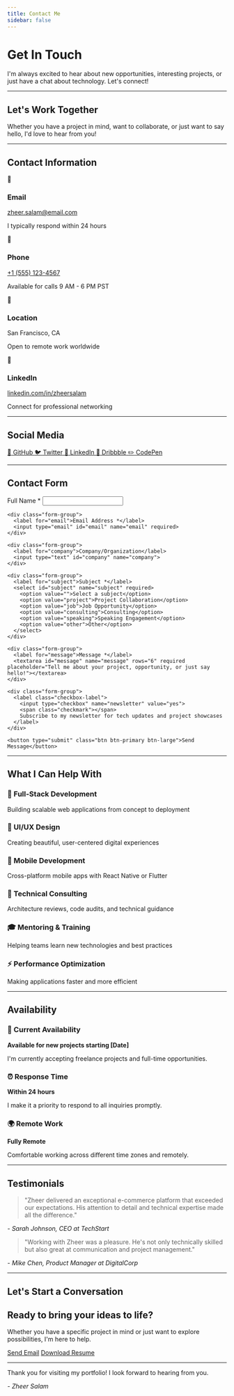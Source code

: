 ```yaml
---
title: Contact Me
sidebar: false
---
```


# Get In Touch

I'm always excited to hear about new opportunities, interesting projects, or just have a chat about technology. Let's connect!

---

## Let's Work Together

<div class="contact-intro">
  <p class="lead">Whether you have a project in mind, want to collaborate, or just want to say hello, I'd love to hear from you!</p>
</div>

---

## Contact Information

<div class="contact-grid">
  <div class="contact-item">
    <div class="contact-icon">📧</div>
    <h3>Email</h3>
    <p><a href="mailto:zheer.salam@email.com">zheer.salam@email.com</a></p>
    <p>I typically respond within 24 hours</p>
  </div>
  
  <div class="contact-item">
    <div class="contact-icon">📱</div>
    <h3>Phone</h3>
    <p><a href="tel:+15551234567">+1 (555) 123-4567</a></p>
    <p>Available for calls 9 AM - 6 PM PST</p>
  </div>
  
  <div class="contact-item">
    <div class="contact-icon">📍</div>
    <h3>Location</h3>
    <p>San Francisco, CA</p>
    <p>Open to remote work worldwide</p>
  </div>
  
  <div class="contact-item">
    <div class="contact-icon">💼</div>
    <h3>LinkedIn</h3>
    <p><a href="https://linkedin.com/in/zheersalam" target="_blank">linkedin.com/in/zheersalam</a></p>
    <p>Connect for professional networking</p>
  </div>
</div>

---

## Social Media

<div class="social-links">
  <a href="https://github.com/zheersalam" target="_blank" class="social-link github">
    <span class="social-icon">🐙</span>
    <span>GitHub</span>
  </a>
  
  <a href="https://twitter.com/zheersalam" target="_blank" class="social-link twitter">
    <span class="social-icon">🐦</span>
    <span>Twitter</span>
  </a>
  
  <a href="https://linkedin.com/in/zheersalam" target="_blank" class="social-link linkedin">
    <span class="social-icon">💼</span>
    <span>LinkedIn</span>
  </a>
  
  <a href="https://dribbble.com/zheersalam" target="_blank" class="social-link dribbble">
    <span class="social-icon">🏀</span>
    <span>Dribbble</span>
  </a>
  
  <a href="https://codepen.io/zheersalam" target="_blank" class="social-link codepen">
    <span class="social-icon">✏️</span>
    <span>CodePen</span>
  </a>
</div>

---

## Contact Form

<div class="contact-form-container">
  <form class="contact-form" action="#" method="POST">
    <div class="form-group">
      <label for="name">Full Name *</label>
      <input type="text" id="name" name="name" required>
    </div>
    
    <div class="form-group">
      <label for="email">Email Address *</label>
      <input type="email" id="email" name="email" required>
    </div>
    
    <div class="form-group">
      <label for="company">Company/Organization</label>
      <input type="text" id="company" name="company">
    </div>
    
    <div class="form-group">
      <label for="subject">Subject *</label>
      <select id="subject" name="subject" required>
        <option value="">Select a subject</option>
        <option value="project">Project Collaboration</option>
        <option value="job">Job Opportunity</option>
        <option value="consulting">Consulting</option>
        <option value="speaking">Speaking Engagement</option>
        <option value="other">Other</option>
      </select>
    </div>
    
    <div class="form-group">
      <label for="message">Message *</label>
      <textarea id="message" name="message" rows="6" required placeholder="Tell me about your project, opportunity, or just say hello!"></textarea>
    </div>
    
    <div class="form-group">
      <label class="checkbox-label">
        <input type="checkbox" name="newsletter" value="yes">
        <span class="checkmark"></span>
        Subscribe to my newsletter for tech updates and project showcases
      </label>
    </div>
    
    <button type="submit" class="btn btn-primary btn-large">Send Message</button>
  </form>
</div>

---

## What I Can Help With

<div class="services-grid">
  <div class="service-item">
    <h3>🚀 Full-Stack Development</h3>
    <p>Building scalable web applications from concept to deployment</p>
  </div>
  
  <div class="service-item">
    <h3>🎨 UI/UX Design</h3>
    <p>Creating beautiful, user-centered digital experiences</p>
  </div>
  
  <div class="service-item">
    <h3>📱 Mobile Development</h3>
    <p>Cross-platform mobile apps with React Native or Flutter</p>
  </div>
  
  <div class="service-item">
    <h3>🔧 Technical Consulting</h3>
    <p>Architecture reviews, code audits, and technical guidance</p>
  </div>
  
  <div class="service-item">
    <h3>🎓 Mentoring & Training</h3>
    <p>Helping teams learn new technologies and best practices</p>
  </div>
  
  <div class="service-item">
    <h3>⚡ Performance Optimization</h3>
    <p>Making applications faster and more efficient</p>
  </div>
</div>

---

## Availability

<div class="availability-info">
  <div class="availability-item">
    <h3>📅 Current Availability</h3>
    <p><strong>Available for new projects starting [Date]</strong></p>
    <p>I'm currently accepting freelance projects and full-time opportunities.</p>
  </div>
  
  <div class="availability-item">
    <h3>⏰ Response Time</h3>
    <p><strong>Within 24 hours</strong></p>
    <p>I make it a priority to respond to all inquiries promptly.</p>
  </div>
  
  <div class="availability-item">
    <h3>🌍 Remote Work</h3>
    <p><strong>Fully Remote</strong></p>
    <p>Comfortable working across different time zones and remotely.</p>
  </div>
</div>

---

## Testimonials

<div class="testimonials">
  <div class="testimonial">
    <blockquote>
      "Zheer delivered an exceptional e-commerce platform that exceeded our expectations. His attention to detail and technical expertise made all the difference."
    </blockquote>
    <cite>- Sarah Johnson, CEO at TechStart</cite>
  </div>
  
  <div class="testimonial">
    <blockquote>
      "Working with Zheer was a pleasure. He's not only technically skilled but also great at communication and project management."
    </blockquote>
    <cite>- Mike Chen, Product Manager at DigitalCorp</cite>
  </div>
</div>

---

## Let's Start a Conversation

<div class="cta-section">
  <h2>Ready to bring your ideas to life?</h2>
  <p>Whether you have a specific project in mind or just want to explore possibilities, I'm here to help.</p>
  
  <div class="cta-buttons">
    <a href="mailto:zheer.salam@email.com" class="btn btn-primary btn-large">Send Email</a>
    <a href="/resume/" class="btn btn-secondary btn-large">Download Resume</a>
  </div>
</div>

---

<div class="contact-footer">
  <p>Thank you for visiting my portfolio! I look forward to hearing from you.</p>
  <p><em>- Zheer Salam</em></p>
</div>
